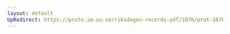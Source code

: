```yaml
---
layout: default
UpRedirect: https://pruto.im.uu.se/riksdagen-records-pdf/1876/prot-1876--ak--020.pdf
---
```

